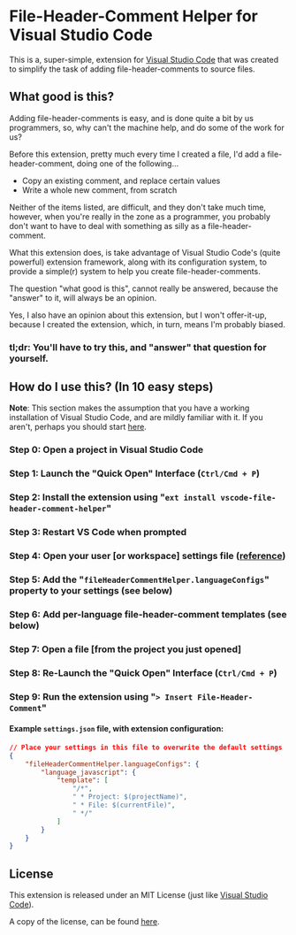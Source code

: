 # File-Header-Comment Helper for Visual Studio Code
This is a, super-simple, extension for [Visual Studio Code](https://code.visualstudio.com/) that was created to simplify the task of adding file-header-comments to source files.

## What good is this?
Adding file-header-comments is easy, and is done quite a bit by us programmers, so, why can't the machine help, and do some of the work for us?

Before this extension, pretty much every time I created a file, I'd add a file-header-comment, doing one of the following...

 - Copy an existing comment, and replace certain values
 - Write a whole new comment, from scratch

Neither of the items listed, are difficult, and they don't take much time, however, when you're really in the zone as a programmer, you probably don't want to have to deal with something as silly as a file-header-comment.

What this extension does, is take advantage of Visual Studio Code's (quite powerful) extension framework, along with its configuration system, to provide a simple(r) system to help you create file-header-comments.

The question "what good is this", cannot really be answered, because the "answer" to it, will always be an opinion.

Yes, I also have an opinion about this extension, but I won't offer-it-up, because I created the extension, which, in turn, means I'm probably biased.

### **tl;dr**: You'll have to try this, and "answer" that question for yourself.

## How do I use this? (In 10 easy steps)
**Note**: This section makes the assumption that you have a working installation of Visual Studio Code, and are mildly familiar with it. If you aren't, perhaps you should start [here](https://code.visualstudio.com/Docs).

### Step 0: Open a project in Visual Studio Code
### Step 1: Launch the "Quick Open" Interface (`Ctrl/Cmd + P`)
### Step 2: Install the extension using "`ext install vscode-file-header-comment-helper`"
### Step 3: Restart VS Code when prompted
### Step 4: Open your user [or workspace] settings file ([reference](https://code.visualstudio.com/Docs/customization/userandworkspace))
### Step 5: Add the "`fileHeaderCommentHelper.languageConfigs`" property to your settings (see below)
### Step 6: Add per-language file-header-comment templates (see below)
### Step 7: Open a file [from the project you just opened]
### Step 8: Re-Launch the "Quick Open" Interface (`Ctrl/Cmd + P`)
### Step 9: Run the extension using "`> Insert File-Header-Comment`"

#### Example `settings.json` file, with extension configuration:
```json
// Place your settings in this file to overwrite the default settings
{
    "fileHeaderCommentHelper.languageConfigs": {
        "language_javascript": {
            "template": [
                "/*",
                " * Project: $(projectName)",
                " * File: $(currentFile)",
                " */"
            ]
        }
    }
}
```

## License
This extension is released under an MIT License (just like [Visual Studio Code](https://code.visualstudio.com/)).

A copy of the license, can be found [here](https://github.com/Gigabyte-Giant/vscode-file-header-comment-helper/blob/master/LICENSE).